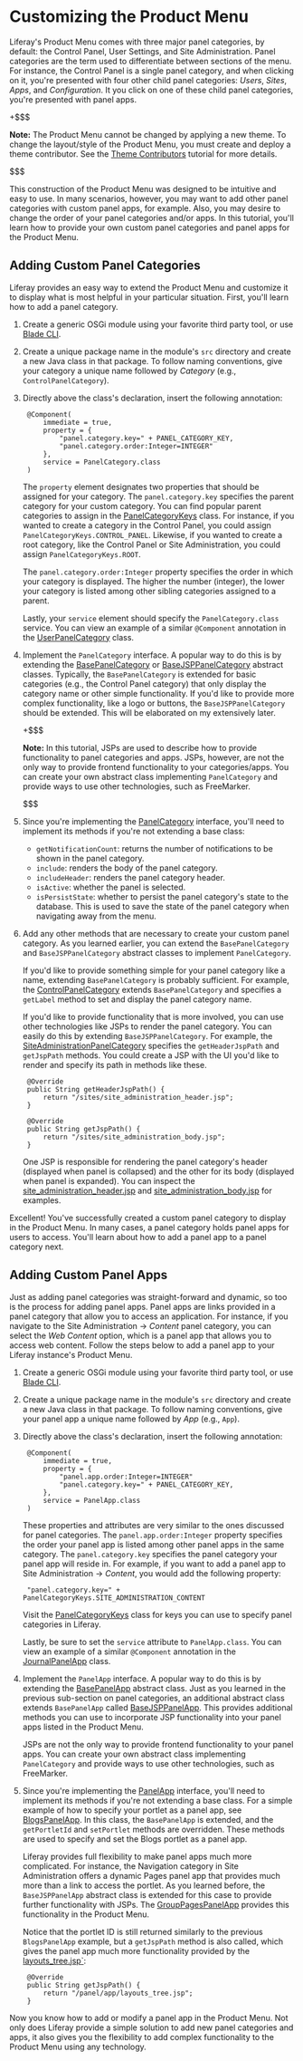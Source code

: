 # Customizing the Product Menu

Liferay's Product Menu comes with three major panel categories, by default: the
Control Panel, User Settings, and Site Administration. Panel categories are the
term used to differentiate between sections of the menu. For instance, the
Control Panel is a single panel category, and when clicking on it, you're
presented with four other child panel categories: *Users*, *Sites*, *Apps*, and
*Configuration*. It you click on one of these child panel categories, you're
presented with panel apps.

+$$$

**Note:** The Product Menu cannot be changed by applying a new theme. To change
the layout/style of the Product Menu, you must create and deploy a theme
contributor. See the
[Theme Contributors](/develop/tutorials/-/knowledge_base/7-0/theme-contributors)
tutorial for more details.

$$$

<!-- Check link for above tutorial. Was not published yet when this was written.
-Cody -->

This construction of the Product Menu was designed to be intuitive and easy to
use. In many scenarios, however, you may want to add other panel categories with
custom panel apps, for example. Also, you may desire to change the order of your
panel categories and/or apps. In this tutorial, you'll learn how to provide your
own custom panel categories and panel apps for the Product Menu.

## Adding Custom Panel Categories

Liferay provides an easy way to extend the Product Menu and customize it to
display what is most helpful in your particular situation. First, you'll learn
how to add a panel category.

1. Create a generic OSGi module using your favorite third party tool, or use
   [Blade CLI](/develop/tutorials/-/knowledge_base/7-0/blade-cli). 

2. Create a unique package name in the module's `src` directory and create a
   new Java class in that package. To follow naming conventions, give your
   category a unique name followed by *Category* (e.g., `ControlPanelCategory`).

3. Directly above the class's declaration, insert the following annotation:

        @Component(
            immediate = true,
            property = {
                "panel.category.key=" + PANEL_CATEGORY_KEY,
                "panel.category.order:Integer=INTEGER"
            },
            service = PanelCategory.class
        )

    The `property` element designates two properties that should be assigned for
    your category. The `panel.category.key` specifies the parent category for
    your custom category. You can find popular parent categories to assign in
    the [PanelCategoryKeys](https://github.com/liferay/liferay-portal/blob/master/modules/apps/web-experience/application-list/application-list-api/src/main/java/com/liferay/application/list/constants/PanelCategoryKeys.java)
    class. For instance, if you wanted to create a category in the Control
    Panel, you could assign `PanelCategoryKeys.CONTROL_PANEL`. Likewise, if you
    wanted to create a root category, like the Control Panel or Site
    Administration, you could assign `PanelCategoryKeys.ROOT`.

    The `panel.category.order:Integer` property specifies the order in which
    your category is displayed. The higher the number (integer), the lower your
    category is listed among other sibling categories assigned to a parent.
    
    Lastly, your `service` element should specify the `PanelCategory.class`
    service. You can view an example of a similar `@Component` annotation in the
    [UserPanelCategory](https://github.com/liferay/liferay-portal/blob/master/modules/apps/web-experience/product-navigation/product-navigation-control-panel/src/main/java/com/liferay/product/navigation/control/panel/application/list/UsersPanelCategory.java)
    class.

4. Implement the `PanelCategory` interface. A popular way to do this is by
   extending the
   [BasePanelCategory](https://github.com/liferay/liferay-portal/blob/master/modules/apps/web-experience/application-list/application-list-api/src/main/java/com/liferay/application/list/BasePanelCategory.java)
   or 
   [BaseJSPPanelCategory](https://github.com/liferay/liferay-portal/blob/master/modules/apps/web-experience/application-list/application-list-api/src/main/java/com/liferay/application/list/BaseJSPPanelCategory.java)
   abstract classes. Typically, the `BasePanelCategory` is extended for basic
   categories (e.g., the Control Panel category) that only display the category
   name or other simple functionality. If you'd like to provide more complex
   functionality, like a logo or buttons, the `BaseJSPPanelCategory` should be
   extended. This will be elaborated on my extensively later.

    +$$$

    **Note:** In this tutorial, JSPs are used to describe how to provide
    functionality to panel categories and apps. JSPs, however, are not the only
    way to provide frontend functionality to your categories/apps. You can
    create your own abstract class implementing `PanelCategory` and provide ways
    to use other technologies, such as FreeMarker.

    $$$

5. Since you're implementing the
   [PanelCategory](https://github.com/liferay/liferay-portal/blob/master/modules/apps/web-experience/application-list/application-list-api/src/main/java/com/liferay/application/list/PanelCategory.java)
   interface, you'll need to implement its methods if you're not extending a
   base class:

    - `getNotificationCount`: returns the number of notifications to be shown in
    the panel category.
    - `include`: renders the body of the panel category.
    - `includeHeader`: renders the panel category header.
    - `isActive`: whether the panel is selected.
    - `isPersistState`: whether to persist the panel category's state to the
      database. This is used to save the state of the panel category when
      navigating away from the menu.

6. Add any other methods that are necessary to create your custom panel
   category. As you learned earlier, you can extend the `BasePanelCategory` and
   `BaseJSPPanelCategory` abstract classes to implement `PanelCategory`.

    If you'd like to provide something simple for your panel category like a
    name, extending `BasePanelCategory` is probably sufficient. For example, the
    [ControlPanelCategory](https://github.com/liferay/liferay-portal/blob/master/modules/apps/web-experience/product-navigation/product-navigation-control-panel/src/main/java/com/liferay/product/navigation/control/panel/application/list/ControlPanelCategory.java)
    extends `BasePanelCategory` and specifies a `getLabel` method to set and
    display the panel category name.

    If you'd like to provide functionality that is more involved, you can use
    other technologies like JSPs to render the panel category. You can easily do
    this by extending `BaseJSPPanelCategory`. For example, the
    [SiteAdministrationPanelCategory](https://github.com/liferay/liferay-portal/blob/master/modules/apps/web-experience/product-navigation/product-navigation-site-administration/src/main/java/com/liferay/product/navigation/site/administration/application/list/SiteAdministrationPanelCategory.java)
    specifies the `getHeaderJspPath` and `getJspPath` methods. You could create
    a JSP with the UI you'd like to render and specify its path in methods like
    these.

        @Override
        public String getHeaderJspPath() {
            return "/sites/site_administration_header.jsp";
        }

        @Override
        public String getJspPath() {
            return "/sites/site_administration_body.jsp";
        }

    One JSP is responsible for rendering the panel category's header (displayed
    when panel is collapsed) and the other for its body (displayed when panel is
    expanded). You can inspect the
    [site_administration_header.jsp](https://github.com/liferay/liferay-portal/blob/master/modules/apps/web-experience/product-navigation/product-navigation-site-administration/src/main/resources/META-INF/resources/sites/site_administration_header.jsp)
    and
    [site_administration_body.jsp](https://github.com/liferay/liferay-portal/blob/master/modules/apps/web-experience/product-navigation/product-navigation-site-administration/src/main/resources/META-INF/resources/sites/site_administration_body.jsp)
    for examples.

Excellent! You've successfully created a custom panel category to display in the
Product Menu. In many cases, a panel category holds panel apps for users to
access. You'll learn about how to add a panel app to a panel category next.

## Adding Custom Panel Apps

Just as adding panel categories was straight-forward and dynamic, so too is the
process for adding panel apps. Panel apps are links provided in a panel category
that allow you to access an application. For instance, if you navigate to the
Site Administration &rarr; *Content* panel category, you can select the *Web
Content* option, which is a panel app that allows you to access web content.
Follow the steps below to add a panel app to your Liferay instance's Product
Menu.

1. Create a generic OSGi module using your favorite third party tool, or use
   [Blade CLI](/develop/tutorials/-/knowledge_base/7-0/blade-cli). 

2. Create a unique package name in the module's `src` directory and create a
   new Java class in that package. To follow naming conventions, give your
   panel app a unique name followed by *App* (e.g., `App`).

3. Directly above the class's declaration, insert the following annotation:

        @Component(
            immediate = true,
            property = {
                "panel.app.order:Integer=INTEGER"
                "panel.category.key=" + PANEL_CATEGORY_KEY,
            },
            service = PanelApp.class
        )

    These properties and attributes are very similar to the ones discussed for
    panel categories. The `panel.app.order:Integer` property specifies the order
    your panel app is listed among other panel apps in the same category. The
    `panel.category.key` specifies the panel category your panel app will reside
    in. For example, if you want to add a panel app to Site Administration
    &rarr; *Content*, you would add the following property:

        "panel.category.key=" + PanelCategoryKeys.SITE_ADMINISTRATION_CONTENT

    Visit the
    [PanelCategoryKeys](https://github.com/liferay/liferay-portal/blob/master/modules/apps/web-experience/application-list/application-list-api/src/main/java/com/liferay/application/list/constants/PanelCategoryKeys.java)
    class for keys you can use to specify panel categories in Liferay.

    Lastly, be sure to set the `service` attribute to `PanelApp.class`. You can
    view an example of a similar `@Component` annotation in the
    [JournalPanelApp](https://github.com/liferay/liferay-portal/blob/master/modules/apps/web-experience/journal/journal-web/src/main/java/com/liferay/journal/web/application/list/JournalPanelApp.java)
    class.

4. Implement the `PanelApp` interface. A popular way to do this is by
   extending the
   [BasePanelApp](https://github.com/liferay/liferay-portal/blob/master/modules/apps/web-experience/application-list/application-list-api/src/main/java/com/liferay/application/list/BasePanelApp.java)
   abstract class. Just as you learned in the previous sub-section on panel
   categories, an additional abstract class extends `BasePanelApp` called
   [BaseJSPPanelApp](https://github.com/liferay/liferay-portal/blob/master/modules/apps/web-experience/application-list/application-list-api/src/main/java/com/liferay/application/list/BaseJSPPanelApp.java).
   This provides additional methods you can use to incorporate JSP functionality
   into your panel apps listed in the Product Menu.

    JSPs are not the only way to provide frontend functionality to your panel
    apps. You can create your own abstract class implementing `PanelCategory`
    and provide ways to use other technologies, such as FreeMarker.

5. Since you're implementing the
   [PanelApp](https://github.com/liferay/liferay-portal/blob/master/modules/apps/web-experience/application-list/application-list-api/src/main/java/com/liferay/application/list/PanelApp.java)
   interface, you'll need to implement its methods if you're not extending a
   base class. For a simple example of how to specify your portlet as a panel
   app, see
   [BlogsPanelApp](https://github.com/liferay/liferay-portal/blob/master/modules/apps/collaboration/blogs/blogs-web/src/main/java/com/liferay/blogs/web/application/list/BlogsPanelApp.java).
   In this class, the `BasePanelApp` is extended, and the `getPortletId` and
   `setPortlet` methods are overridden. These methods are used to specify and
   set the Blogs portlet as a panel app.

    Liferay provides full flexibility to make panel apps much more complicated.
    For instance, the Navigation category in Site Administration offers a
    dynamic Pages panel app that provides much more than a link to access the
    portlet. As you learned before, the `BaseJSPPanelApp` abstract class is
    extended for this case to provide further functionality with JSPs. The
    [GroupPagesPanelApp](https://github.com/liferay/liferay-portal/blob/master/modules/apps/web-experience/layout/layout-admin-web/src/main/java/com/liferay/layout/admin/web/application/list/GroupPagesPanelApp.java)
    provides this functionality in the Product Menu.

    Notice that the portlet ID is still returned similarly to the previous
    `BlogsPanelApp` example, but a `getJspPath` method is also called, which
    gives the panel app much more functionality provided by the
    [layouts_tree.jsp`](https://github.com/liferay/liferay-portal/blob/master/modules/apps/web-experience/layout/layout-admin-web/src/main/resources/META-INF/resources/panel/app/layouts_tree.jsp):

        @Override
        public String getJspPath() {
            return "/panel/app/layouts_tree.jsp";
        }

Now you know how to add or modify a panel app in the Product Menu. Not only does
Liferay provide a simple solution to add new panel categories and apps, it also
gives you the flexibility to add complex functionality to the Product Menu using
any technology.
